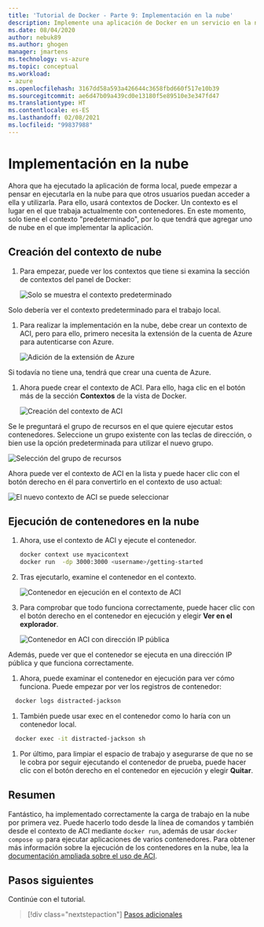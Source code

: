 ```yaml
---
title: 'Tutorial de Docker - Parte 9: Implementación en la nube'
description: Implemente una aplicación de Docker en un servicio en la nube para hospedaje.
ms.date: 08/04/2020
author: nebuk89
ms.author: ghogen
manager: jmartens
ms.technology: vs-azure
ms.topic: conceptual
ms.workload:
- azure
ms.openlocfilehash: 3167dd58a593a426644c3658fbd660f517e10b39
ms.sourcegitcommit: ae6d47b09a439cd0e13180f5e89510e3e347fd47
ms.translationtype: HT
ms.contentlocale: es-ES
ms.lasthandoff: 02/08/2021
ms.locfileid: "99837988"
---
```

# <a name="deploy-to-the-cloud"></a>Implementación en la nube

Ahora que ha ejecutado la aplicación de forma local, puede empezar a pensar en ejecutarla en la nube para que otros usuarios puedan acceder a ella y utilizarla. Para ello, usará contextos de Docker. Un contexto es el lugar en el que trabaja actualmente con contenedores. En este momento, solo tiene el contexto "predeterminado", por lo que tendrá que agregar uno de nube en el que implementar la aplicación.

## <a name="create-your-cloud-context"></a>Creación del contexto de nube

1. Para empezar, puede ver los contextos que tiene si examina la sección de contextos del panel de Docker:

   ![Solo se muestra el contexto predeterminado](media/defaultcontext.png)

Solo debería ver el contexto predeterminado para el trabajo local.

1. Para realizar la implementación en la nube, debe crear un contexto de ACI, pero para ello, primero necesita la extensión de la cuenta de Azure para autenticarse con Azure.

   ![Adición de la extensión de Azure](media/addazureextension.png)

Si todavía no tiene una, tendrá que crear una cuenta de Azure.

1. Ahora puede crear el contexto de ACI. Para ello, haga clic en el botón más de la sección **Contextos** de la vista de Docker.

   ![Creación del contexto de ACI](media/createnewcontext.png)

Se le preguntará el grupo de recursos en el que quiere ejecutar estos contenedores. Seleccione un grupo existente con las teclas de dirección, o bien use la opción predeterminada para utilizar el nuevo grupo.

![Selección del grupo de recursos](media/selectresourcegroup.png)

Ahora puede ver el contexto de ACI en la lista y puede hacer clic con el botón derecho en él para convertirlo en el contexto de uso actual:

![El nuevo contexto de ACI se puede seleccionar](media/listofcontexts.png)

## <a name="run-containers-in-the-cloud"></a>Ejecución de contenedores en la nube

1. Ahora, use el contexto de ACI y ejecute el contenedor.

   ```bash
   docker context use myacicontext
   docker run  -dp 3000:3000 <username>/getting-started
   ```

1. Tras ejecutarlo, examine el contenedor en el contexto.

   ![Contenedor en ejecución en el contexto de ACI](media/contextcontainer.png)

1. Para comprobar que todo funciona correctamente, puede hacer clic con el botón derecho en el contenedor en ejecución y elegir **Ver en el explorador**.

   ![Contenedor en ACI con dirección IP pública](media/containerinaci.png)

Además, puede ver que el contenedor se ejecuta en una dirección IP pública y que funciona correctamente.

1. Ahora, puede examinar el contenedor en ejecución para ver cómo funciona. Puede empezar por ver los registros de contenedor:
 
 ```bash
   docker logs distracted-jackson
   ```

1. También puede usar exec en el contenedor como lo haría con un contenedor local.
 
 ```bash
   docker exec -it distracted-jackson sh
   ```

1. Por último, para limpiar el espacio de trabajo y asegurarse de que no se le cobra por seguir ejecutando el contenedor de prueba, puede hacer clic con el botón derecho en el contenedor en ejecución y elegir **Quitar**.

## <a name="recap"></a>Resumen

Fantástico, ha implementado correctamente la carga de trabajo en la nube por primera vez. Puede hacerlo todo desde la línea de comandos y también desde el contexto de ACI mediante `docker run`, además de usar `docker compose up` para ejecutar aplicaciones de varios contenedores. Para obtener más información sobre la ejecución de los contenedores en la nube, lea la [documentación ampliada sobre el uso de ACI](https://docs.docker.com/engine/context/aci-integration/).

## <a name="next-steps"></a>Pasos siguientes

Continúe con el tutorial.

> [!div class="nextstepaction"]
> [Pasos adicionales](whats-next.md)
